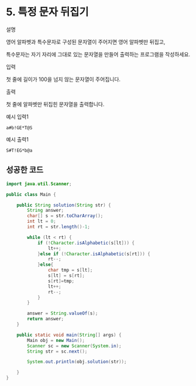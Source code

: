 # 5. 특정 문자 뒤집기

설명

영어 알파벳과 특수문자로 구성된 문자열이 주어지면 영어 알파벳만 뒤집고,

특수문자는 자기 자리에 그대로 있는 문자열을 만들어 출력하는 프로그램을 작성하세요.

입력

첫 줄에 길이가 100을 넘지 않는 문자열이 주어집니다.

출력

첫 줄에 알파벳만 뒤집힌 문자열을 출력합니다.

예시 입력1

```
a#b!GE*T@S
```

예시 출력1

```
S#T!EG*b@a
```

## 성공한 코드

```java
import java.util.Scanner;

public class Main {

    public String solution(String str) {
        String answer;
        char[] s = str.toCharArray();
        int lt = 0;
        int rt = str.length()-1;

        while (lt < rt) {
            if (!Character.isAlphabetic(s[lt])) {
                lt++;
            }else if (!Character.isAlphabetic(s[rt])) {
                rt--;
            }else{
                char tmp = s[lt];
                s[lt] = s[rt];
                s[rt]=tmp;
                lt++;
                rt--;
            }
        }

        answer = String.valueOf(s);
        return answer;
    }

    public static void main(String[] args) {
        Main obj = new Main();
        Scanner sc = new Scanner(System.in);
        String str = sc.next();

        System.out.println(obj.solution(str));

    }
}
```

